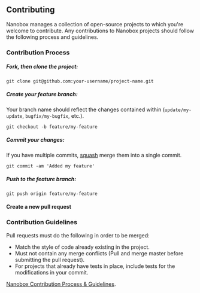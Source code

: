 ## Contributing

Nanobox manages a collection of open-source projects to which you're welcome to contribute. Any contributions to Nanobox projects should follow the following process and guidelines.

### Contribution Process

##### **Fork**, *then* clone the project:

`git clone git@github.com:your-username/project-name.git`

##### Create your feature branch:

Your branch name should reflect the changes contained within (`update/my-update`, `bugfix/my-bugfix`, etc.).

`git checkout -b feature/my-feature`

##### Commit your changes:

If you have multiple commits, [squash](https://github.com/todotxt/todo.txt-android/wiki/Squash-All-Commits-Related-to-a-Single-Issue-into-a-Single-Commit) merge them into a single commit.

`git commit -am 'Added my feature'`

##### Push to the feature branch:

`git push origin feature/my-feature`

#### Create a new pull request

### Contribution Guidelines

Pull requests must do the following in order to be merged:

- Match the style of code already existing in the project.
- Must not contain any merge conflicts (Pull and merge master before submitting the pull request).
- For projects that already have tests in place, include tests for the modifications in your commit.

[Nanobox Contribution Process & Guidelines](https://docs.nanobox.io/contributing/).
